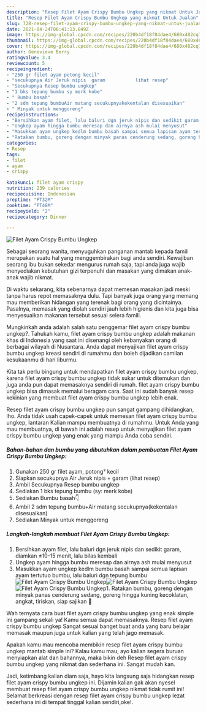 ```yaml
---
description: "Resep Filet Ayam Crispy Bumbu Ungkep yang nikmat Untuk Jualan"
title: "Resep Filet Ayam Crispy Bumbu Ungkep yang nikmat Untuk Jualan"
slug: 728-resep-filet-ayam-crispy-bumbu-ungkep-yang-nikmat-untuk-jualan
date: 2021-04-24T06:41:13.849Z
image: https://img-global.cpcdn.com/recipes/220b4df18f84dae4/680x482cq70/filet-ayam-crispy-bumbu-ungkep-foto-resep-utama.jpg
thumbnail: https://img-global.cpcdn.com/recipes/220b4df18f84dae4/680x482cq70/filet-ayam-crispy-bumbu-ungkep-foto-resep-utama.jpg
cover: https://img-global.cpcdn.com/recipes/220b4df18f84dae4/680x482cq70/filet-ayam-crispy-bumbu-ungkep-foto-resep-utama.jpg
author: Genevieve Berry
ratingvalue: 3.4
reviewcount: 5
recipeingredient:
- "250 gr filet ayam potong kecil"
- "secukupnya Air Jeruk nipis  garam           lihat resep"
- "Secukupnya Resep bumbu ungkep"
- "1 bks tepung bumbu sy merk kobe"
- " Bumbu basah"
- "2 sdm tepung bumbuAir matang secukupnyakekentalan disesuaikan"
- " Minyak untuk menggoreng"
recipeinstructions:
- "Bersihkan ayam filet, lalu baluri dgn jeruk nipis dan sedikit garam, diamkan ±10-15 menit, lalu bilas kembali"
- "Ungkep ayam hingga bumbu meresap dan airnya ash mulai menyusut"
- "Masukkan ayam ungkep kedlm bumbu basah sampai semua lapisan ayam tertutuo bumbu, lalu baluri dgn tepung bumbu"
- "Ratakan bumbu, goreng dengan minyak panas cenderung sedang, goreng hingga kuning kecoklatan, angkat, tiriskan, siap sajikan 🤗"
categories:
- Resep
tags:
- filet
- ayam
- crispy

katakunci: filet ayam crispy 
nutrition: 239 calories
recipecuisine: Indonesian
preptime: "PT32M"
cooktime: "PT48M"
recipeyield: "2"
recipecategory: Dinner

---
```



![Filet Ayam Crispy Bumbu Ungkep](https://img-global.cpcdn.com/recipes/220b4df18f84dae4/680x482cq70/filet-ayam-crispy-bumbu-ungkep-foto-resep-utama.jpg)

Sebagai seorang wanita, menyuguhkan panganan mantab kepada famili merupakan suatu hal yang menggembirakan bagi anda sendiri. Kewajiban seorang ibu bukan sekedar mengurus rumah saja, tapi anda juga wajib menyediakan kebutuhan gizi terpenuhi dan masakan yang dimakan anak-anak wajib nikmat.

Di waktu  sekarang, kita sebenarnya dapat memesan masakan jadi meski tanpa harus repot memasaknya dulu. Tapi banyak juga orang yang memang mau memberikan hidangan yang terenak bagi orang yang dicintainya. Pasalnya, memasak yang diolah sendiri jauh lebih higienis dan kita juga bisa menyesuaikan makanan tersebut sesuai selera famili. 



Mungkinkah anda adalah salah satu penggemar filet ayam crispy bumbu ungkep?. Tahukah kamu, filet ayam crispy bumbu ungkep adalah makanan khas di Indonesia yang saat ini disenangi oleh kebanyakan orang di berbagai wilayah di Nusantara. Anda dapat menyajikan filet ayam crispy bumbu ungkep kreasi sendiri di rumahmu dan boleh dijadikan camilan kesukaanmu di hari liburmu.

Kita tak perlu bingung untuk mendapatkan filet ayam crispy bumbu ungkep, karena filet ayam crispy bumbu ungkep tidak sukar untuk ditemukan dan juga anda pun dapat memasaknya sendiri di rumah. filet ayam crispy bumbu ungkep bisa dimasak memalui beragam cara. Saat ini sudah banyak resep kekinian yang membuat filet ayam crispy bumbu ungkep lebih enak.

Resep filet ayam crispy bumbu ungkep pun sangat gampang dihidangkan, lho. Anda tidak usah capek-capek untuk memesan filet ayam crispy bumbu ungkep, lantaran Kalian mampu membuatnya di rumahmu. Untuk Anda yang mau membuatnya, di bawah ini adalah resep untuk menyajikan filet ayam crispy bumbu ungkep yang enak yang mampu Anda coba sendiri.

<!--inarticleads1-->

##### Bahan-bahan dan bumbu yang dibutuhkan dalam pembuatan Filet Ayam Crispy Bumbu Ungkep:

1. Gunakan 250 gr filet ayam, potong² kecil
1. Siapkan secukupnya Air Jeruk nipis + garam           (lihat resep)
1. Ambil Secukupnya Resep bumbu ungkep
1. Sediakan 1 bks tepung bumbu (sy: merk kobe)
1. Sediakan  Bumbu basah👇
1. Ambil 2 sdm tepung bumbu+Air matang secukupnya(kekentalan disesuaikan)
1. Sediakan  Minyak untuk menggoreng




<!--inarticleads2-->

##### Langkah-langkah membuat Filet Ayam Crispy Bumbu Ungkep:

1. Bersihkan ayam filet, lalu baluri dgn jeruk nipis dan sedikit garam, diamkan ±10-15 menit, lalu bilas kembali
1. Ungkep ayam hingga bumbu meresap dan airnya ash mulai menyusut
1. Masukkan ayam ungkep kedlm bumbu basah sampai semua lapisan ayam tertutuo bumbu, lalu baluri dgn tepung bumbu
<img src="https://img-global.cpcdn.com/steps/10fd91a27fdb9dc6/160x128cq70/filet-ayam-crispy-bumbu-ungkep-langkah-memasak-3-foto.jpg" alt="Filet Ayam Crispy Bumbu Ungkep"><img src="https://img-global.cpcdn.com/steps/eaefbb12791b1f5e/160x128cq70/filet-ayam-crispy-bumbu-ungkep-langkah-memasak-3-foto.jpg" alt="Filet Ayam Crispy Bumbu Ungkep"><img src="https://img-global.cpcdn.com/steps/6bdc9fd2c805bf50/160x128cq70/filet-ayam-crispy-bumbu-ungkep-langkah-memasak-3-foto.jpg" alt="Filet Ayam Crispy Bumbu Ungkep">1. Ratakan bumbu, goreng dengan minyak panas cenderung sedang, goreng hingga kuning kecoklatan, angkat, tiriskan, siap sajikan 🤗




Wah ternyata cara buat filet ayam crispy bumbu ungkep yang enak simple ini gampang sekali ya! Kamu semua dapat memasaknya. Resep filet ayam crispy bumbu ungkep Sangat sesuai banget buat anda yang baru belajar memasak maupun juga untuk kalian yang telah jago memasak.

Apakah kamu mau mencoba membikin resep filet ayam crispy bumbu ungkep mantab simple ini? Kalau kamu mau, ayo kalian segera buruan menyiapkan alat dan bahannya, maka bikin deh Resep filet ayam crispy bumbu ungkep yang nikmat dan sederhana ini. Sangat mudah kan. 

Jadi, ketimbang kalian diam saja, hayo kita langsung saja hidangkan resep filet ayam crispy bumbu ungkep ini. Dijamin kalian gak akan nyesel membuat resep filet ayam crispy bumbu ungkep nikmat tidak rumit ini! Selamat berkreasi dengan resep filet ayam crispy bumbu ungkep lezat sederhana ini di tempat tinggal kalian sendiri,oke!.

